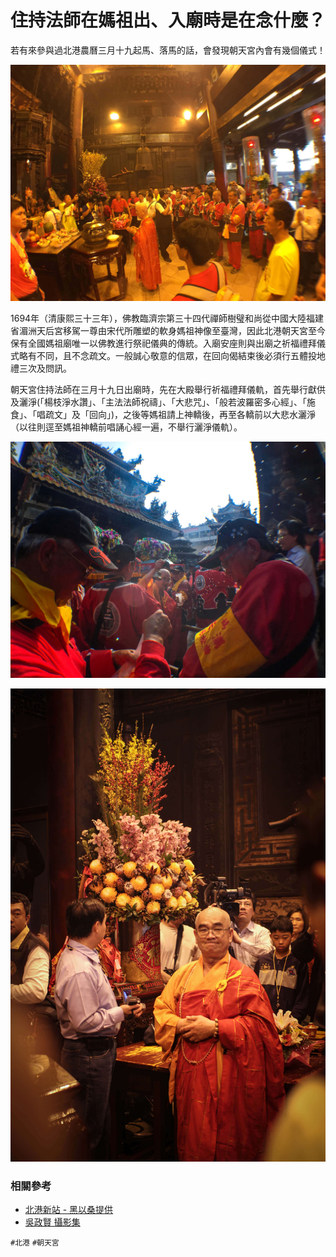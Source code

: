 # 住持法師在媽祖出、入廟時是在念什麼？

若有來參與過北港農曆三月十九起馬、落馬的話，會發現朝天宮內會有幾個儀式！

![出廟之祈福前的準備（吳政賢 攝）](img/001.jpg)

1694年（清康熙三十三年），佛教臨濟宗第三十四代禪師樹璧和尚從中國大陸福建省湄洲天后宮移駕一尊由宋代所雕塑的軟身媽祖神像至臺灣，因此北港朝天宮至今保有全國媽祖廟唯一以佛教進行祭祀儀典的傳統。入廟安座則與出廟之祈福禮拜儀式略有不同，且不念疏文。一般誠心敬意的信眾，在回向偈結束後必須行五體投地禮三次及問訊。

朝天宮住持法師在三月十九日出廟時，先在大殿舉行祈福禮拜儀軌，首先舉行獻供及灑淨(「楊枝淨水讚」、「主法法師祝禱」、「大悲咒」、「般若波羅密多心經」、「施食」、「唱疏文」及「回向」)，之後等媽祖請上神轎後，再至各轎前以大悲水灑淨（以往則逕至媽祖神轎前唱誦心經一遍，不舉行灑淨儀軌）。

![起馬出廟前的淨轎（吳政賢 攝）](img/002.jpg)

![朝天宮住持法師（吳政賢 攝）](img/003.jpg)

### 相關參考
* [北港新站 - 黑以桑提供](http://www.peikang.idv.tw)
* [吳政賢 攝影集](https://www.facebook.com/comdan66)

`#北港` `#朝天宮`
